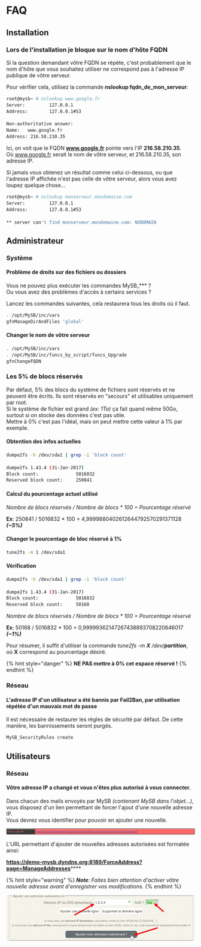 # FAQ

## Installation

### Lors de l'installation je bloque sur le nom d'hôte FQDN

Si la question demandant vôtre FQDN se répète, c'est probablement que le nom d'hôte que vous souhaitez utiliser ne correspond pas à l'adresse IP publique de vôtre serveur.

Pour vérifier cela, utilisez la commande **nslookup fqdn\_de\_mon\_serveur**:

```bash
root@mysb~ # nslookup www.google.fr
Server:         127.0.0.1
Address:        127.0.0.1#53

Non-authoritative answer:
Name:   www.google.fr
Address: 216.58.210.35
```

Ici, on voit que le FQDN **www.google.fr** pointe vers l'IP **216.58.210.35**.  
Où www.google.fr serait le nom de vôtre serveur, et 216.58.210.35, son adresse IP.

Si jamais vous obtenez un résultat comme celui ci-dessous, ou que l'adresse IP affichée n'est pas celle de vôtre serveur, alors vous avez loupez quelque chose...

```bash
root@mysb~ # nslookup monserveur.mondomaine.com
Server:         127.0.0.1
Address:        127.0.0.1#53

** server can't find monserveur.mondomaine.com: NXDOMAIN
```

## Administrateur

### Système

#### Problème de droits sur des fichiers ou dossiers

Vous ne pouvez plus exécuter les commandes MySB\_\*\*\* ?  
Ou vous avez des problèmes d'accès à certains services ?

Lancez les commandes suivantes, cela restaurera tous les droits où il faut.

```bash
. /opt/MySB/inc/vars
gfnManageDirAndFiles 'global'
```

#### Changer le nom de vôtre serveur

```bash
. /opt/MySB/inc/vars
. /opt/MySB/inc/funcs_by_script/funcs_Upgrade
gfnChangeFQDN
```

### Les 5% de blocs réservés

Par défaut, 5% des blocs du système de fichiers sont réservés et ne peuvent être écrits. Ils sont réservés en "secours" et utilisables uniquement par root.  
Si le système de fichier est grand _\(ex: 1To\)_ ça fait quand même 50Go, surtout si on stocke des données c'est pas utile.  
Mettre à 0% c'est pas l'idéal, mais on peut mettre cette valeur à 1% par exemple.

#### Obtention des infos actuelles

```bash
dumpe2fs -h /dev/sda1 | grep -i 'block count'

dumpe2fs 1.43.4 (31-Jan-2017)
Block count:              5016832
Reserved block count:     250841
```

#### Calcul du pourcentage actuel utilisé

_Nombre de blocs réservés / Nombre de blocs \* 100 = Pourcentage réservé_

**Ex**: 250841 / 5016832 \* 100 = 4,9999880402612644792570291371128 _**\(~5%\)**_

#### Changer le pourcentage de bloc réservé à 1%

```bash
tune2fs -m 1 /dev/sda1
```

#### Vérification

```bash
dumpe2fs -h /dev/sda1 | grep -i 'block count'

dumpe2fs 1.43.4 (31-Jan-2017)
Block count:              5016832
Reserved block count:     50168
```

_Nombre de blocs réservés / Nombre de blocs \* 100 = Pourcentage réservé_

**Ex**: 50168 / 5016832 \* 100 = 0,99999362147267438893708220646017 _**\(~1%\)**_

Pour résumer, il suffit d'utiliser la commande _tune2fs -m **X** /dev/**partition**_, où **X** correspond au pourcentage désiré.

{% hint style="danger" %}
**NE PAS mettre à 0% cet espace réservé !**
{% endhint %}

### Réseau

#### L'adresse IP d'un utilisateur a été bannis par Fail2Ban, par utilisation répétée d'un mauvais mot de passe

Il est nécessaire de restaurer les règles de sécurité par défaut. De cette manière, les bannissements seront purgés.

```bash
MySB_SecurityRules create
```

## Utilisateurs

### Réseau

#### Vôtre adresse IP a changé et vous n'êtes plus autorisé à vous connecter.

Dans chacun des mails envoyés par MySB _\(contenant MySB dans l'objet...\)_, vous disposez d'un lien permettant de forcer l'ajout d'une nouvelle adresse IP.  
Vous devrez vous identifier pour pouvoir en ajouter une nouvelle.

![](../../.gitbook/assets/mail_force_ip.jpg)

L'URL permettant d'ajouter de nouvelles adresses autorisées est formatée ainsi:

[**https://**demo-mysb.dyndns.org:8189**/ForceAddress?page=ManageAddresses**](https://demo-mysb.dyndns.org:8189/ForceAddress?page=ManageAddresses)\*\*\*\*

{% hint style="warning" %}
_**Note**: Faites bien attention d'activer vôtre nouvelle adresse avant d'enregistrer vos modifications._
{% endhint %}

![](../../.gitbook/assets/force_ip_add.jpg)

